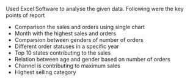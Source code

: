 Used Excel Software to analyse the given data. Following were the key points of report
- Comparison the sales and orders using single chart 
- Month with the highest sales and orders 
- Comparsion between genders of number of orders 
- Different order statuses in a specific year 
- Top 10 states contributing to the sales 
- Relation between age and gender based on number of orders 
- Channel is contributing to maximum sales 
- Highest selling category
